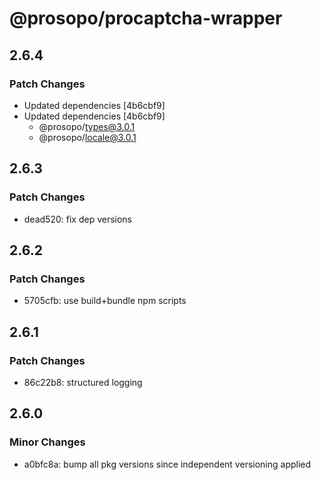 # @prosopo/procaptcha-wrapper

## 2.6.4
### Patch Changes

- Updated dependencies [4b6cbf9]
- Updated dependencies [4b6cbf9]
  - @prosopo/types@3.0.1
  - @prosopo/locale@3.0.1

## 2.6.3
### Patch Changes

- dead520: fix dep versions

## 2.6.2
### Patch Changes

- 5705cfb: use build+bundle npm scripts

## 2.6.1
### Patch Changes

- 86c22b8: structured logging

## 2.6.0

### Minor Changes

- a0bfc8a: bump all pkg versions since independent versioning applied
